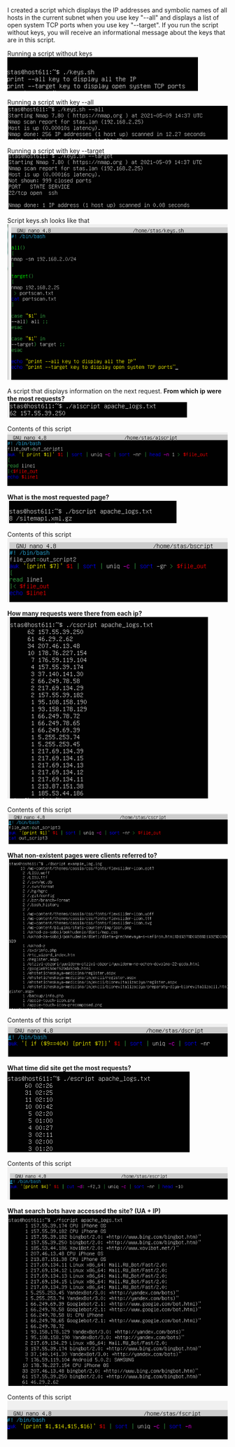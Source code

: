 I created a script which displays the IP addresses and symbolic names of all hosts in the current subnet when you use key "--all" and displays a list of open system TCP ports
when you use key "--target". If you run the script without keys, you will receive an informational message about the keys that are in this script.

Running a script without keys  
<img src="https://github.com/berkutov-stas/DevOps_online_Kiev_2021Q1/blob/main/m7/task%207.1/keys.sh%20wth%20keys.png">

Running a script with key --all  
<img src="https://github.com/berkutov-stas/DevOps_online_Kiev_2021Q1/blob/main/m7/task%207.1/keys.sh%20key%20all.png">

Running a script with key --target  
<img src="https://github.com/berkutov-stas/DevOps_online_Kiev_2021Q1/blob/main/m7/task%207.1/keys.sh%20key%20target.png">

Script keys.sh looks like that  
<img src="https://github.com/berkutov-stas/DevOps_online_Kiev_2021Q1/blob/main/m7/task%207.1/keys.sh%20code.png">

A script that displays information on the next request. **From which ip were the most requests?**
<img src="https://github.com/berkutov-stas/DevOps_online_Kiev_2021Q1/blob/main/m7/task%207.1/ascript%20exec.png">

Contents of this script  
<img src="https://github.com/berkutov-stas/DevOps_online_Kiev_2021Q1/blob/main/m7/task%207.1/ascript%20code.png">

**What is the most requested page?**  
<img src="https://github.com/berkutov-stas/DevOps_online_Kiev_2021Q1/blob/main/m7/task%207.1/bscript%20exec.png">

Contents of this script  
<img src="https://github.com/berkutov-stas/DevOps_online_Kiev_2021Q1/blob/main/m7/task%207.1/bscript%20code.png">

**How many requests were there from each ip?**  
<img src="https://github.com/berkutov-stas/DevOps_online_Kiev_2021Q1/blob/main/m7/task%207.1/cscript%20exec.png">

Contents of this script  
<img src="https://github.com/berkutov-stas/DevOps_online_Kiev_2021Q1/blob/main/m7/task%207.1/cscript%20code.png">

**What non-existent pages were clients referred to?**  
<img src="https://github.com/berkutov-stas/DevOps_online_Kiev_2021Q1/blob/main/m7/task%207.1/dscript%20exec.png">

Contents of this script  
<img src="https://github.com/berkutov-stas/DevOps_online_Kiev_2021Q1/blob/main/m7/task%207.1/dscript%20code.png">

**What time did site get the most requests?**  
<img src="https://github.com/berkutov-stas/DevOps_online_Kiev_2021Q1/blob/main/m7/task%207.1/escript%20exec.png">

Contents of this script  
<img src="https://github.com/berkutov-stas/DevOps_online_Kiev_2021Q1/blob/main/m7/task%207.1/escript%20code.png">

**What search bots have accessed the site? (UA + IP)**  
<img src="https://github.com/berkutov-stas/DevOps_online_Kiev_2021Q1/blob/main/m7/task%207.1/fscript%20exec.png">

Contents of this script  
<img src="https://github.com/berkutov-stas/DevOps_online_Kiev_2021Q1/blob/main/m7/task%207.1/fscript%20code.png">
